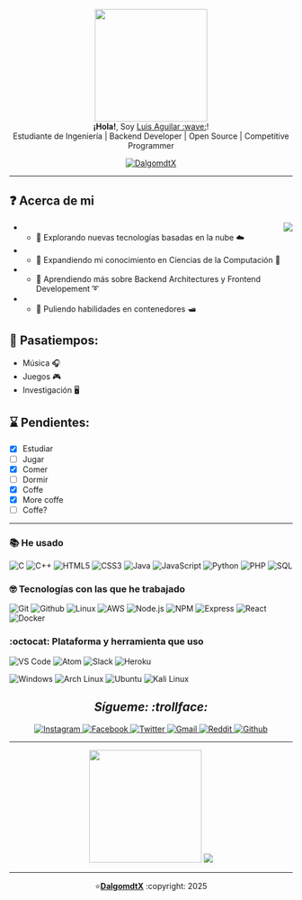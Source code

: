 <p align="center">
    <img src="https://user-images.githubusercontent.com/93104850/176232597-6df74ca4-d437-4105-a2c8-078abc3290b2.gif" height="200px">
    <br>
    <samp">
        <b>¡Hola!</b>, Soy <a href="https://www.facebook.com/luisARdtX">Luis Aguilar :wave:</a>!
        <br>
        Estudiante de Ingeniería | Backend Developer | Open Source | Competitive Programmer
    </samp>
</p>

<div align="center">
    <a href="https://github.com/dalgomdtx">
        <img src="https://visitor-badge.laobi.icu/badge?page_id=dalgomdtx&left_text=dalgomdtX" alt="DalgomdtX">
    </a>
</div>

---
          
## :question: Acerca de mi

<img align="right" src="https://user-images.githubusercontent.com/93104850/176260213-c29e65c7-2154-44f0-bc06-786ef97363c4.gif"/>

- * :small_red_triangle_down: Explorando nuevas tecnologías basadas en la nube :cloud:
- * :small_red_triangle_down: Expandiendo mi conocimiento en Ciencias de la Computación :satellite:
- * :small_red_triangle_down: Aprendiendo más sobre Backend Architectures y Frontend Developement :curly_loop:
- * :small_red_triangle_down: Puliendo habilidades en contenedores :motor_boat:

## :teddy_bear: Pasatiempos:
* Música :headphones:
* Juegos :video_game:
* Investigación :desktop_computer:

## :hourglass: Pendientes:
- [x] Estudiar
- [ ] Jugar
- [x] Comer
- [ ] Dormir
- [x] Coffe
- [x] More coffe
- [ ] Coffe?

---

### :books: He usado </br>
![C](https://img.shields.io/badge/-C-000000?style=for-the-badge&logo=C)
![C++](https://img.shields.io/badge/-C++-000000?style=for-the-badge&logo=C%2B%2B&logoColor=00599C)
![HTML5](https://img.shields.io/badge/-HTML5-000000?style=for-the-badge&logo=HTML5)
![CSS3](https://img.shields.io/badge/-CSS3-000000?style=for-the-badge&logo=CSS3)
![Java](https://img.shields.io/badge/-Java-000000?style=for-the-badge&logo=Java&logoColor=007396)
![JavaScript](https://img.shields.io/badge/-JavaScript-000000?style=for-the-badge&logo=javascript)
![Python](https://img.shields.io/badge/-Python-000000?style=for-the-badge&logo=Python)
![PHP](https://img.shields.io/badge/-PHP-000000?style=for-the-badge&logo=PHP)
![SQL](https://img.shields.io/badge/-SQL-000000?style=for-the-badge&logo=MySQL)

### :nerd_face: Tecnologías con las que he trabajado </br>
![Git](http://img.shields.io/badge/-Git-000000?style=for-the-badge&logo=Git)
![Github](http://img.shields.io/badge/-Github-000000?style=for-the-badge&logo=Github&logoColor=green)
![Linux](http://img.shields.io/badge/-Linux-000000?style=for-the-badge&logo=linux)
![AWS](http://img.shields.io/badge/-AWS-000000?style=for-the-badge&logo=Amazon-aws&logoColor=cyan)
![Node.js](http://img.shields.io/badge/-Node.js-000000?style=for-the-badge&logo=Node.js&logoColor=cyan)
![NPM](http://img.shields.io/badge/-NPM-000000?style=for-the-badge&logo=NPM&logoColor=cyan)
![Express](http://img.shields.io/badge/-Express-000000?style=for-the-badge&logo=Express&logoColor=cyan)
![React](http://img.shields.io/badge/-React-000000?style=for-the-badge&logo=React&logoColor=cyan)
![Docker](http://img.shields.io/badge/-Docker-000000?style=for-the-badge&logo=Docker&logoColor=cyan)

### :octocat: Plataforma y herramienta que uso </br>
![VS Code](http://img.shields.io/badge/-VS%20Code-000000?style=for-the-badge&logo=Visual-studio-code&logoColor=blue)
![Atom](http://img.shields.io/badge/-Atom-000000?style=for-the-badge&logo=Atom&logoColor=blue)
![Slack](https://img.shields.io/badge/-Slack-000000?style=for-the-badge&logo=Slack&logoColor=blue)
![Heroku](http://img.shields.io/badge/-heroku-000000?style=for-the-badge&logo=Heroku&logoColor=cyan)

![Windows](http://img.shields.io/badge/-Windows-000000?style=for-the-badge&logo=Windows&logoColor=cyan)
![Arch Linux](http://img.shields.io/badge/-Arch%20linux-000000?style=for-the-badge&logo=Arch-linux&logoColor=cyan)
![Ubuntu](http://img.shields.io/badge/-Ubuntu-000000?style=for-the-badge&logo=Ubuntu&logoColor=cyan)
![Kali Linux](http://img.shields.io/badge/-Kali%20linux-000000?style=for-the-badge&logo=kali-linux&logoColor=cyan)

<h2 align="center"><i>Sígueme: :trollface:</i></h2>
<div align="center">
    <a href="https://www.instagram.com/luisardtx" target="_blank">
        <img src="https://img.shields.io/badge/Instagram-%23E4405F.svg?&style=flat-square&logo=instagram&logoColor=white&color=071A2C" alt="Instagram">
    </a>
    <a href="https://www.facebook.com/luisARdtX" target="_blank">
        <img src="https://img.shields.io/badge/Facebook-%231877F2.svg?&style=flat-square&logo=facebook&logoColor=white&color=071A2C" alt="Facebook">
    </a>
    <a href="https://twitter.com/luisARdtX" target="_blank">
        <img src="https://img.shields.io/badge/Twitter-%231877F2.svg?&style=flat-square&logo=twitter&logoColor=white&color=071A2C" alt="Twitter">
    </a>
    <a href="mailto:luis@dalgomdtx.me" mailto="luis@dalgomdtx.me" target="_blank">
        <img src="https://img.shields.io/badge/Gmail-%231877F2.svg?&style=flat-square&logo=gmail&logoColor=white&color=071A2C" alt="Gmail">
    </a>
    <a href="https://www.reddit.com/user/smoothdo" target="_blank">
        <img src="https://img.shields.io/badge/Reddit-%231877F2.svg?&style=flat-square&logo=reddit&logoColor=white&color=071A2C" alt="Reddit">
    </a>
    <a href="https://github.com/dalgomdtx" target="_blank">
        <img src="https://img.shields.io/badge/Github-%231877F2.svg?&style=flat-square&logo=github&logoColor=white&color=071A2C" alt="Github">
    </a>
</div>

---

<div align="center">
    <img src="https://media.giphy.com/media/SsCYf6DRFJrOpP0IoM/giphy.gif" width="200">
    <img style="margin: auto;" src="https://github-readme-stats.vercel.app/api?username=dalgomdtx&show_icons=true&hide_border=true&theme=radical" >
</div>

---

<p align="center">⭐️<a href="https://github.com/dalgomdtx"><b>DalgomdtX</b></a> :copyright: 2025</p>
